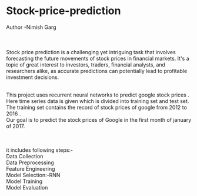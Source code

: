 # Stock-price-prediction
Author -Nimish Garg
<br><br><br><br>
Stock price prediction is a challenging yet intriguing task that involves forecasting the future movements of stock prices in financial markets. It's a topic of great interest to investors, traders, financial analysts, and researchers alike, as accurate predictions can potentially lead to profitable investment decisions. 
<br>
<br>


This project uses recurrent neural networks to predict google stock prices . Here time series data is given which is divided into training set and test set.
<br>
The training set contains the record of stock prices of google from 2012 to 2016 .
<br>
Our goal is to predict the stock prices of Google in the first month of january of 2017.

<br>
<br>
it includes following steps:-<br>
Data Collection

<br>
Data Preprocessing

<br>
Feature Engineering

<br>
Model Selection:-RNN

<br>
Model Training
<br>
Model Evaluation

